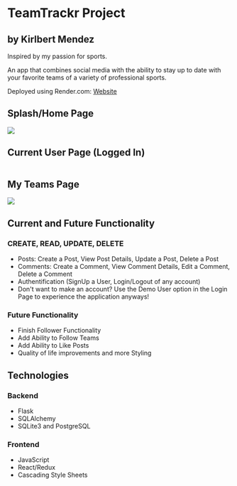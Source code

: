 # TeamTrackr Project
## by Kirlbert Mendez

Inspired by my passion for sports.

An app that combines social media with the ability to stay up to date with your favorite teams of a variety of professional sports.

Deployed using Render.com: <a href="https://teamtrackr.onrender.com/"> Website </a>

## Splash/Home Page

<img src="https://res.cloudinary.com/dqqewlghx/image/upload/v1676268096/stuff/Splash_hgsyyf.png">

## Current User Page (Logged In)

<img src="">

## My Teams Page

<img src="https://thumbs.dreamstime.com/b/coming-soon-coming-soon-message-note-hands-holding-paper-sign-announcement-113675278.jpg">

## Current and Future Functionality

### CREATE, READ, UPDATE, DELETE
* Posts: Create a Post, View Post Details, Update a Post, Delete a Post
* Comments: Create a Comment, View Comment Details, Edit a Comment, Delete a Comment
* Authentification (SignUp a User, Login/Logout of any account)
* Don't want to make an account? Use the Demo User option in the Login Page to experience the application anyways!

### Future Functionality
* Finish Follower Functionality
* Add Ability to Follow Teams
* Add Ability to Like Posts
* Quality of life improvements and more Styling

## Technologies

### Backend
* Flask
* SQLAlchemy
* SQLite3 and PostgreSQL

### Frontend
* JavaScript
* React/Redux
* Cascading Style Sheets
